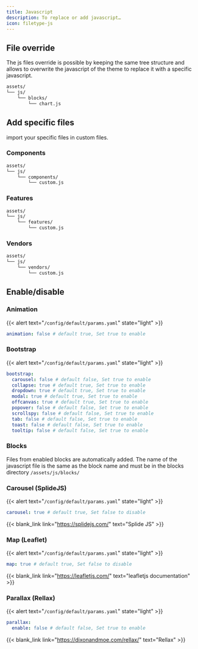 ```yaml
---
title: Javascript
description: To replace or add javascript…
icon: filetype-js
---
```


## File override

The js files override is possible by keeping the same tree structure and allows to overwrite the javascript of the theme to replace it with a specific javascript.

```txt
assets/
└── js/
    └── blocks/
        └── chart.js
```

## Add specific files

import your specific files in custom files.

### Components

```txt
assets/
└── js/
    └── components/
        └── custom.js
```

### Features

```txt
assets/
└── js/
    └── features/
        └── custom.js
```

### Vendors

```txt
assets/
└── js/
    └── vendors/
        └── custom.js
```

## Enable/disable

### Animation

{{< alert text="`/config/default/params.yaml`" state="light" >}}

```yml
animation: false # default true, Set true to enable
```

### Bootstrap

{{< alert text="`/config/default/params.yaml`" state="light" >}}

```yml
bootstrap:
  carousel: false # default false, Set true to enable
  collapse: true # default true, Set true to enable
  dropdown: true # default true, Set true to enable
  modal: true # default true, Set true to enable
  offcanvas: true # default true, Set true to enable
  popover: false # default false, Set true to enable
  scrollspy: false # default false, Set true to enable
  tab: false # default false, Set true to enable
  toast: false # default false, Set true to enable
  tooltip: false # default false, Set true to enable
```

### Blocks

Files from enabled blocks are automatically added. The name of the javascript file is the same as the block name and must be in the blocks directory `/assets/js/blocks/`


### Carousel (SplideJS)

{{< alert text="`/config/default/params.yaml`" state="light" >}}

```yml
carousel: true # default true, Set false to disable 
```

{{< blank_link link="https://splidejs.com/" text="Splide JS" >}}

### Map (Leaflet)

{{< alert text="`/config/default/params.yaml`" state="light" >}}

```yml
map: true # default true, Set false to disable
```

{{< blank_link link="https://leafletjs.com/" text="leafletjs documentation" >}}

### Parallax (Rellax)

{{< alert text="`/config/default/params.yaml`" state="light" >}}

```yml
parallax: 
  enable: false # default false, Set true to enable
```

{{< blank_link link="https://dixonandmoe.com/rellax/" text="Rellax" >}}
